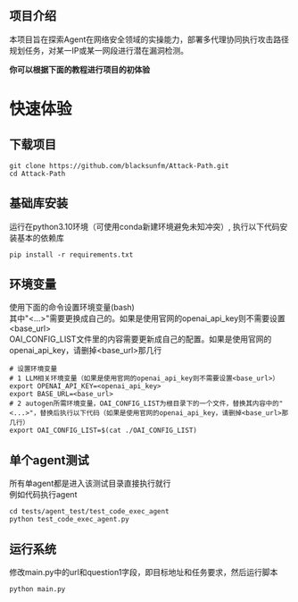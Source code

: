 ## 项目介绍
本项目旨在探索Agent在网络安全领域的实操能力，部署多代理协同执行攻击路径规划任务，对某一IP或某一网段进行潜在漏洞检测。


**你可以根据下面的教程进行项目的初体验**

# 快速体验

## 下载项目

```shell
git clone https://github.com/blacksunfm/Attack-Path.git
cd Attack-Path
```

## 基础库安装

运行在python3.10环境（可使用conda新建环境避免未知冲突）, 执行以下代码安装基本的依赖库

```shell
pip install -r requirements.txt
```

## 环境变量

使用下面的命令设置环境变量(bash)<br/>
其中"<...>"需要更换成自己的。如果是使用官网的openai_api_key则不需要设置<base_url><br/>
OAI_CONFIG_LIST文件里的内容需要更新成自己的配置。如果是使用官网的openai_api_key，请删掉<base_url>那几行

```shell
# 设置环境变量
# 1 LLM相关环境变量（如果是使用官网的openai_api_key则不需要设置<base_url>）
export OPENAI_API_KEY=<openai_api_key>
export BASE_URL=<base_url>
# 2 autogen所需环境变量，OAI_CONFIG_LIST为根目录下的一个文件，替换其内容中的"<...>"，替换后执行以下代码（如果是使用官网的openai_api_key，请删掉<base_url>那几行）
export OAI_CONFIG_LIST=$(cat ./OAI_CONFIG_LIST)
```

## 单个agent测试

所有单agent都是进入该测试目录直接执行就行<br/>
例如代码执行agent

```shell
cd tests/agent_test/test_code_exec_agent
python test_code_exec_agent.py
```

## 运行系统

修改main.py中的url和question1字段，即目标地址和任务要求，然后运行脚本

```shell
python main.py
```








